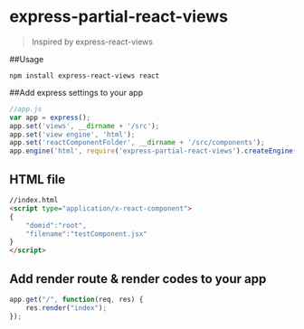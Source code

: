 # express-partial-react-views

> Inspired by express-react-views

##Usage

```
npm install express-react-views react
```

##Add express settings to your app

```js
//app.js
var app = express();
app.set('views', __dirname + '/src');
app.set('view engine', 'html');
app.set('reactComponentFolder', __dirname + '/src/components');
app.engine('html', require('express-partial-react-views').createEngine();
```

## HTML file
```html
//index.html
<script type="application/x-react-component">
{	
	"domid":"root",
	"filename":"testComponent.jsx"
}
</script>
```

## Add render route & render codes to your app
```js
app.get("/", function(req, res) {
	res.render("index");
});
```